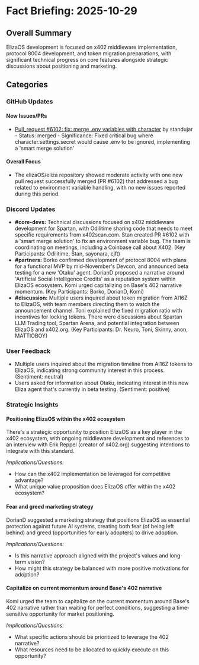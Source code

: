 # Fact Briefing: 2025-10-29

## Overall Summary
ElizaOS development is focused on x402 middleware implementation, protocol 8004 development, and token migration preparations, with significant technical progress on core features alongside strategic discussions about positioning and marketing.

## Categories

### GitHub Updates

#### New Issues/PRs
- [Pull_request #6102: fix: merge .env variables with character](https://github.com/elizaos/eliza/pull/6102) by standujar - Status: merged - Significance: Fixed critical bug where character.settings.secret would cause .env to be ignored, implementing a 'smart merge solution'

#### Overall Focus
- The elizaOS/eliza repository showed moderate activity with one new pull request successfully merged (PR #6102) that addressed a bug related to environment variable handling, with no new issues reported during this period.

### Discord Updates
- **#core-devs:** Technical discussions focused on x402 middleware development for Spartan, with Odilitime sharing code that needs to meet specific requirements from x402scan.com. Stan created PR #6102 with a 'smart merge solution' to fix an environment variable bug. The team is coordinating on meetings, including a Coinbase call about X402. (Key Participants: Odilitime, Stan, sayonara, cjft)
- **#partners:** Borko confirmed development of protocol 8004 with plans for a functional MVP by mid-November's Devcon, and announced beta testing for a new 'Otaku' agent. DorianD proposed a narrative around 'Artificial Social Intelligence Credits' as a reputation system within ElizaOS ecosystem. Komi urged capitalizing on Base's 402 narrative momentum. (Key Participants: Borko, DorianD, Komi)
- **#discussion:** Multiple users inquired about token migration from AI16Z to ElizaOS, with team members directing them to watch the announcement channel. Toni explained the fixed migration ratio with incentives for locking tokens. There were discussions about Spartan LLM Trading tool, Spartan Arena, and potential integration between ElizaOS and x402.org. (Key Participants: Dr. Neuro, Toni, Skinny, anon, MATTIOBOY)

### User Feedback
- Multiple users inquired about the migration timeline from AI16Z tokens to ElizaOS, indicating strong community interest in this process. (Sentiment: neutral)
- Users asked for information about Otaku, indicating interest in this new Eliza agent that's currently in beta testing. (Sentiment: positive)

### Strategic Insights

#### Positioning ElizaOS within the x402 ecosystem
There's a strategic opportunity to position ElizaOS as a key player in the x402 ecosystem, with ongoing middleware development and references to an interview with Erik Reppel (creator of x402.org) suggesting intentions to integrate with this standard.

*Implications/Questions:*
  - How can the x402 implementation be leveraged for competitive advantage?
  - What unique value proposition does ElizaOS offer within the x402 ecosystem?

#### Fear and greed marketing strategy
DorianD suggested a marketing strategy that positions ElizaOS as essential protection against future AI systems, creating both fear (of being left behind) and greed (opportunities for early adopters) to drive adoption.

*Implications/Questions:*
  - Is this narrative approach aligned with the project's values and long-term vision?
  - How might this strategy be balanced with more positive motivations for adoption?

#### Capitalize on current momentum around Base's 402 narrative
Komi urged the team to capitalize on the current momentum around Base's 402 narrative rather than waiting for perfect conditions, suggesting a time-sensitive opportunity for market positioning.

*Implications/Questions:*
  - What specific actions should be prioritized to leverage the 402 narrative?
  - What resources need to be allocated to quickly execute on this opportunity?